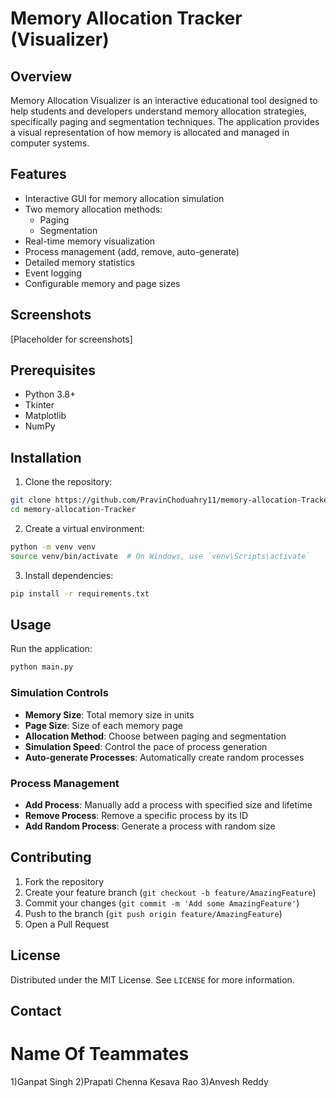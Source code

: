 # Memory Allocation Tracker (Visualizer)

## Overview
Memory Allocation Visualizer is an interactive educational tool designed to help students and developers understand memory allocation strategies, specifically paging and segmentation techniques. The application provides a visual representation of how memory is allocated and managed in computer systems.

## Features
- Interactive GUI for memory allocation simulation
- Two memory allocation methods:
  - Paging
  - Segmentation
- Real-time memory visualization
- Process management (add, remove, auto-generate)
- Detailed memory statistics
- Event logging
- Configurable memory and page sizes

## Screenshots
[Placeholder for screenshots]

## Prerequisites
- Python 3.8+
- Tkinter
- Matplotlib
- NumPy

## Installation

1. Clone the repository:
```bash
git clone https://github.com/PravinChoduahry11/memory-allocation-Tracker.git
cd memory-allocation-Tracker
```

2. Create a virtual environment:
```bash
python -m venv venv
source venv/bin/activate  # On Windows, use `venv\Scripts\activate`
```

3. Install dependencies:
```bash
pip install -r requirements.txt
```

## Usage
Run the application:
```bash
python main.py
```

### Simulation Controls
- **Memory Size**: Total memory size in units
- **Page Size**: Size of each memory page
- **Allocation Method**: Choose between paging and segmentation
- **Simulation Speed**: Control the pace of process generation
- **Auto-generate Processes**: Automatically create random processes

### Process Management
- **Add Process**: Manually add a process with specified size and lifetime
- **Remove Process**: Remove a specific process by its ID
- **Add Random Process**: Generate a process with random size

## Contributing
1. Fork the repository
2. Create your feature branch (`git checkout -b feature/AmazingFeature`)
3. Commit your changes (`git commit -m 'Add some AmazingFeature'`)
4. Push to the branch (`git push origin feature/AmazingFeature`)
5. Open a Pull Request

## License
Distributed under the MIT License. See `LICENSE` for more information.

## Contact
# Name Of Teammates
1)Ganpat Singh
2)Prapati Chenna Kesava Rao
3)Anvesh Reddy
